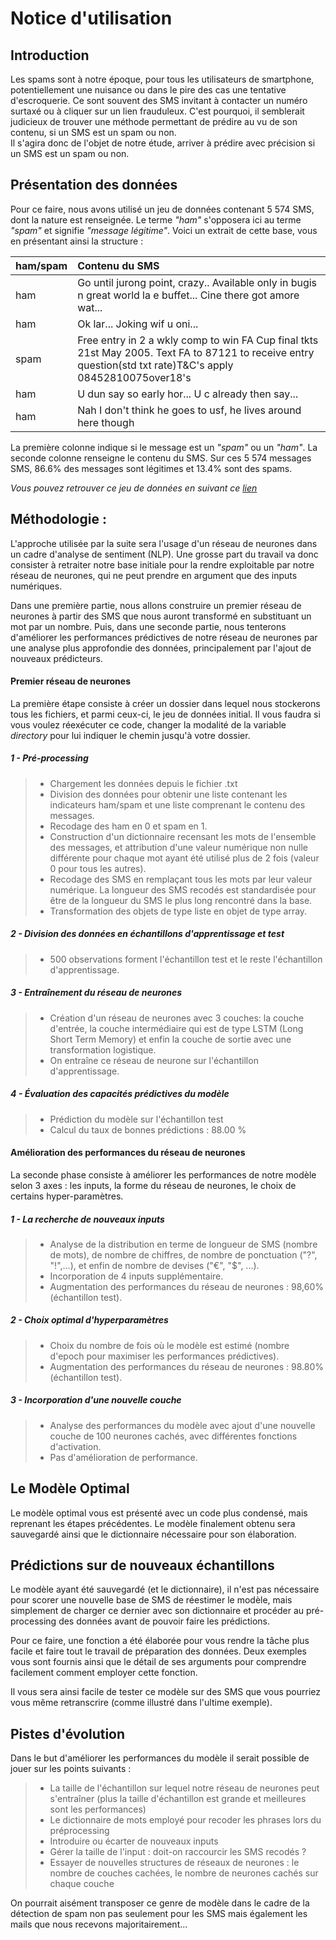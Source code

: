 # Notice d'utilisation

## Introduction

Les spams sont à notre époque, pour tous les utilisateurs de smartphone, potentiellement une nuisance ou dans le pire des cas
une tentative d'escroquerie. Ce sont souvent des SMS invitant à contacter un numéro surtaxé ou à cliquer sur un lien frauduleux. C'est pourquoi, il semblerait judicieux de trouver une méthode permettant de prédire au
vu de son contenu, si un SMS est un spam ou non.  
Il s'agira donc de l'objet de notre étude, arriver à prédire avec précision si un SMS est un spam ou non.


## Présentation des données

Pour ce faire, nous avons utilisé un jeu de données contenant 5 574 SMS, dont la nature est renseignée. Le terme _"ham"_
s'opposera ici au terme _"spam"_ et signifie _"message légitime"_. Voici un extrait de cette base, vous en présentant
ainsi la structure :


|ham/spam  |                        Contenu du SMS                                                                            |
| -------- | :---------------------------------------------------------------------------------------------                   |
| ham      | Go until jurong point, crazy.. Available only in bugis n great world la e buffet... Cine there got amore wat...  |
| ham      | Ok lar... Joking wif u oni...                                                                                    | 
| spam     | Free entry in 2 a wkly comp to win FA Cup final tkts 21st May 2005. Text FA to 87121 to receive entry question(std txt rate)T&C's apply 08452810075over18's                                                                                          |
| ham      | U dun say so early hor... U c already then say...                                                                |
|ham       | Nah I don't think he goes to usf, he lives around here though                                                    |

La première colonne indique si le message est un _"spam"_ ou un _"ham"_. La seconde colonne renseigne le contenu du SMS.
Sur ces 5 574 messages SMS, 86.6% des messages sont légitimes et 13.4% sont des spams.  

_Vous pouvez retrouver ce jeu de données en suivant ce [lien](http://archive.ics.uci.edu/ml/machine-learning-databases/00228/)_


## Méthodologie :

L'approche utilisée par la suite sera l'usage d'un réseau de neurones dans un cadre d'analyse de sentiment (NLP). Une
grosse part du travail va donc consister à retraiter notre base initiale pour la rendre exploitable par notre réseau de
neurones, qui ne peut prendre en argument que des inputs numériques.

Dans une première partie, nous allons construire un premier réseau de neurones à partir des SMS que nous auront
transformé en substituant un mot par un nombre. Puis, dans une seconde partie, nous tenterons d'améliorer les
performances prédictives de notre réseau de neurones par une analyse plus approfondie des données, principalement par
l'ajout de nouveaux prédicteurs.

#### Premier réseau de neurones

La première étape consiste à créer un dossier dans lequel nous stockerons tous les fichiers, et parmi ceux-ci, le
jeu de données initial. Il vous faudra si vous voulez réexécuter ce code, changer la modalité de la variable _directory_
pour lui indiquer le chemin jusqu'à votre dossier.

##### 1 - Pré-processing
>- Chargement les données depuis le fichier .txt
>- Division des données pour obtenir une liste contenant les indicateurs ham/spam et une liste comprenant le
contenu des messages.
>- Recodage des ham en 0 et spam en 1.
>- Construction d'un dictionnaire recensant les mots de l'ensemble des messages, et attribution d'une valeur numérique
non nulle différente pour chaque mot ayant été utilisé plus de 2 fois (valeur 0 pour tous les autres).
>- Recodage des SMS en remplaçant tous les mots par leur valeur numérique. La longueur des SMS recodés est standardisée
pour être de la longueur du SMS le plus long rencontré dans la base.
>- Transformation des objets de type liste en objet de type array.

##### 2 - Division des données en échantillons d'apprentissage et test
>- 500 observations forment l'échantillon test et le reste l'échantillon d'apprentissage.

##### 3 - Entraînement du réseau de neurones
>- Création d'un réseau de neurones avec 3 couches: la couche d'entrée, la couche intermédiaire qui est de type LSTM
(Long Short Term Memory) et enfin la couche de sortie avec une transformation logistique.
>- On entraîne ce réseau de neurone sur l'échantillon d'apprentissage.

##### 4 - Évaluation des capacités prédictives du modèle
>- Prédiction du modèle sur l'échantillon test
>- Calcul du taux de bonnes prédictions : 88.00 %

#### Amélioration des performances du réseau de neurones

La seconde phase consiste à améliorer les performances de notre modèle selon 3 axes : les inputs, la forme du réseau
de neurones, le choix de certains hyper-paramètres.

##### 1 - La recherche de nouveaux inputs
>- Analyse de la distribution en terme de longueur de SMS (nombre de mots), de nombre de chiffres, de nombre de
ponctuation ("?", "!",...), et enfin de nombre de devises ("€", "$", ...).
>- Incorporation de 4 inputs supplémentaire.
>- Augmentation des performances du réseau de neurones : 98,60% (échantillon test).

##### 2 - Choix optimal d'hyperparamètres
>- Choix du nombre de fois où le modèle est estimé (nombre d'epoch pour maximiser les performances prédictives).
>- Augmentation des performances du réseau de neurones : 98.80% (échantillon test).

##### 3 - Incorporation d'une nouvelle couche
>- Analyse des performances du modèle avec ajout d'une nouvelle couche de 100 neurones cachés, avec différentes
fonctions d'activation.
>- Pas d'amélioration de performance.

## Le Modèle Optimal

Le modèle optimal vous est présenté avec un code plus condensé, mais reprenant les étapes précédentes.
Le modèle finalement obtenu sera sauvegardé ainsi que le dictionnaire nécessaire pour son élaboration.

## Prédictions sur de nouveaux échantillons

Le modèle ayant été sauvegardé (et le dictionnaire), il n'est pas nécessaire pour scorer une nouvelle base de SMS de
réestimer le modèle, mais simplement de charger ce dernier avec son dictionnaire et procéder au pré-processing des
données avant de pouvoir faire les prédictions.

Pour ce faire, une fonction a été élaborée pour vous rendre la tâche plus facile et faire tout le travail de préparation
des données. Deux exemples vous sont fournis ainsi que le détail de ses arguments pour comprendre facilement comment
employer cette fonction.

Il vous sera ainsi facile de tester ce modèle sur des SMS que vous pourriez vous même retranscrire (comme illustré dans
l'ultime exemple).

## Pistes d'évolution

Dans le but d'améliorer les performances du modèle il serait possible de jouer sur les points suivants :
>- La taille de l'échantillon sur lequel notre réseau de neurones peut s'entraîner (plus la taille d'échantillon est grande
et meilleures sont les performances)
>- Le dictionnaire de mots employé pour recoder les phrases lors du préprocessing
>- Introduire ou écarter de nouveaux inputs
>- Gérer la taille de l'input : doit-on raccourcir les SMS recodés ? 
>- Essayer de nouvelles structures de réseaux de neurones : le nombre de couches cachées, le nombre de neurones cachés sur
chaque couche

On pourrait aisément transposer ce genre de modèle dans le cadre de la détection de spam non pas seulement pour les SMS mais
également les mails que nous recevons majoritairement...

